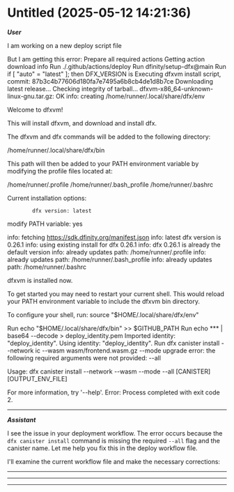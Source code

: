 <!-- Generated by SpecStory -->

# Untitled (2025-05-12 14:21:36)

_**User**_

I am working on a new deploy script file 

But I am getting this error: 
Prepare all required actions
Getting action download info
Run ./.github/actions/deploy
Run dfinity/setup-dfx@main
Run if [ "auto" = "latest" ]; then
DFX_VERSION is 
Executing dfxvm install script, commit: 87b3c4b77606d180fa7e7495a6b8cb4de1d8b7ce
Downloading latest release...
Checking integrity of tarball...
dfxvm-x86_64-unknown-linux-gnu.tar.gz: OK
info: creating /home/runner/.local/share/dfx/env

Welcome to dfxvm!

This will install dfxvm, and download and install dfx.

The dfxvm and dfx commands will be added to the following directory:

   /home/runner/.local/share/dfx/bin

This path will then be added to your PATH environment variable by
modifying the profile files located at:

   /home/runner/.profile
   /home/runner/.bash_profile
   /home/runner/.bashrc

Current installation options:

            dfx version: latest
   modify PATH variable: yes

info: fetching https://sdk.dfinity.org/manifest.json
info: latest dfx version is 0.26.1
info: using existing install for dfx 0.26.1
info: dfx 0.26.1 is already the default version
info: already updates path: /home/runner/.profile
info: already updates path: /home/runner/.bash_profile
info: already updates path: /home/runner/.bashrc

dfxvm is installed now.

To get started you may need to restart your current shell.
This would reload your PATH environment variable to include
the dfxvm bin directory.

To configure your shell, run:
  source "$HOME/.local/share/dfx/env"

Run echo "$HOME/.local/share/dfx/bin" >> $GITHUB_PATH
Run echo *** | base64 --decode > deploy_identity.pem
Imported identity: "deploy_identity".
Using identity: "deploy_identity".
Run dfx canister install  --network ic --wasm wasm/frontend.wasm.gz --mode upgrade
error: the following required arguments were not provided:
  --all

Usage: dfx canister install --network <NETWORK> --wasm <WASM> --mode <MODE> --all [CANISTER] [OUTPUT_ENV_FILE]

For more information, try '--help'.
Error: Process completed with exit code 2.

---

_**Assistant**_

I see the issue in your deployment workflow. The error occurs because the `dfx canister install` command is missing the required `--all` flag and the canister name. Let me help you fix this in the deploy workflow file.

I'll examine the current workflow file and make the necessary corrections:



---



---



---

